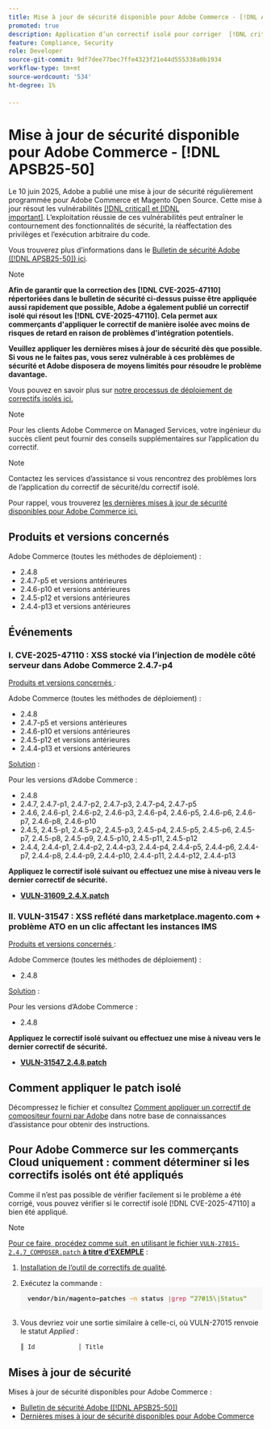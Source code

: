 ```yaml
---
title: Mise à jour de sécurité disponible pour Adobe Commerce - [!DNL APSB25-50]
promoted: true
description: Application d’un correctif isolé pour corriger  [!DNL critical and important vulnerabilities] ’Adobe Commerce 2.4.8, 2.4.7-p5, 2.4.6-p10, 2.4.5-p12, 2.4.4-p13 et les versions antérieures.
feature: Compliance, Security
role: Developer
source-git-commit: 9df7dee77bec7ffe4323f21e44d555338a0b1934
workflow-type: tm+mt
source-wordcount: '534'
ht-degree: 1%

---
```


# Mise à jour de sécurité disponible pour Adobe Commerce - [!DNL APSB25-50]

Le 10 juin 2025, Adobe a publié une mise à jour de sécurité régulièrement programmée pour Adobe Commerce et Magento Open Source. Cette mise à jour résout les vulnérabilités [[!DNL critical] et [!DNL important]](https://helpx.adobe.com/fr/security/severity-ratings.html). L’exploitation réussie de ces vulnérabilités peut entraîner le contournement des fonctionnalités de sécurité, la réaffectation des privilèges et l’exécution arbitraire du code.

Vous trouverez plus d’informations dans le [Bulletin de sécurité Adobe ([!DNL APSB25-50]) ici](https://helpx.adobe.com/security/products/magento/apsb25-50.html).

>[!NOTE]
>
>**Afin de garantir que la correction des [!DNL CVE-2025-47110] répertoriées dans le bulletin de sécurité ci-dessus puisse être appliquée aussi rapidement que possible, Adobe a également publié un correctif isolé qui résout les [!DNL CVE-2025-47110]. Cela permet aux commerçants d&#39;appliquer le correctif de manière isolée avec moins de risques de retard en raison de problèmes d&#39;intégration potentiels.**

**Veuillez appliquer les dernières mises à jour de sécurité dès que possible. Si vous ne le faites pas, vous serez vulnérable à ces problèmes de sécurité et Adobe disposera de moyens limités pour résoudre le problème davantage.**

Vous pouvez en savoir plus sur [notre processus de déploiement de correctifs isolés ici.](https://business.adobe.com/blog/introducing-enhanced-security-patch-deployment-and-communications-in-adobe-commerce)

>[!NOTE]
>
>Pour les clients Adobe Commerce on Managed Services, votre ingénieur du succès client peut fournir des conseils supplémentaires sur l’application du correctif.

>[!NOTE]
>
>Contactez les services d’assistance si vous rencontrez des problèmes lors de l’application du correctif de sécurité/du correctif isolé.

Pour rappel, vous trouverez [les dernières mises à jour de sécurité disponibles pour Adobe Commerce ici.](https://helpx.adobe.com/fr/security/products/magento.html)

## Produits et versions concernés

Adobe Commerce (toutes les méthodes de déploiement) :

* 2.4.8
* 2.4.7-p5 et versions antérieures
* 2.4.6-p10 et versions antérieures
* 2.4.5-p12 et versions antérieures
* 2.4.4-p13 et versions antérieures

## Événements

### I. CVE-2025-47110 : XSS stocké via l’injection de modèle côté serveur dans Adobe Commerce 2.4.7-p4

<u>Produits et versions concernés </u> :

Adobe Commerce (toutes les méthodes de déploiement) :

* 2.4.8
* 2.4.7-p5 et versions antérieures
* 2.4.6-p10 et versions antérieures
* 2.4.5-p12 et versions antérieures
* 2.4.4-p13 et versions antérieures

<u>Solution</u> :

Pour les versions d’Adobe Commerce :

* 2.4.8
* 2.4.7, 2.4.7-p1, 2.4.7-p2, 2.4.7-p3, 2.4.7-p4, 2.4.7-p5
* 2.4.6, 2.4.6-p1, 2.4.6-p2, 2.4.6-p3, 2.4.6-p4, 2.4.6-p5, 2.4.6-p6, 2.4.6-p7, 2.4.6-p8, 2.4.6-p10
* 2.4.5, 2.4.5-p1, 2.4.5-p2, 2.4.5-p3, 2.4.5-p4, 2.4.5-p5, 2.4.5-p6, 2.4.5-p7, 2.4.5-p8, 2.4.5-p9, 2.4.5-p10, 2.4.5-p11, 2.4.5-p12
* 2.4.4, 2.4.4-p1, 2.4.4-p2, 2.4.4-p3, 2.4.4-p4, 2.4.4-p5, 2.4.4-p6, 2.4.4-p7, 2.4.4-p8, 2.4.4-p9, 2.4.4-p10, 2.4.4-p11, 2.4.4-p12, 2.4.4-p13

**Appliquez le correctif isolé suivant ou effectuez une mise à niveau vers le dernier correctif de sécurité.**

* **[VULN-31609_2.4.X.patch](assets/VULN-31609_2.4.X_patch.zip)**

### II. VULN-31547 : XSS reflété dans marketplace.magento.com + problème ATO en un clic affectant les instances IMS

<u>Produits et versions concernés </u> :

Adobe Commerce (toutes les méthodes de déploiement) :

* 2.4.8

<u>Solution</u> :

Pour les versions d’Adobe Commerce :

* 2.4.8

**Appliquez le correctif isolé suivant ou effectuez une mise à niveau vers le dernier correctif de sécurité.**

* **[VULN-31547_2.4.8.patch](assets/VULN-31547_2.4.8_patch.zip)**

## Comment appliquer le patch isolé

Décompressez le fichier et consultez [Comment appliquer un correctif de compositeur fourni par Adobe](https://experienceleague.adobe.com/docs/commerce-knowledge-base/kb/how-to/how-to-apply-a-composer-patch-provided-by-magento.html?lang=fr) dans notre base de connaissances d’assistance pour obtenir des instructions.

## Pour Adobe Commerce sur les commerçants Cloud uniquement : comment déterminer si les correctifs isolés ont été appliqués

Comme il n’est pas possible de vérifier facilement si le problème a été corrigé, vous pouvez vérifier si le correctif isolé [!DNL CVE-2025-47110] a bien été appliqué.

>[!NOTE]
>
><u>Pour ce faire, procédez comme suit, en utilisant le fichier `VULN-27015-2.4.7_COMPOSER.patch` **à titre d’EXEMPLE**</u> :

1. [Installation de l’outil de correctifs de qualité](https://experienceleague.adobe.com/docs/commerce-operations/tools/quality-patches-tool/usage.html?lang=fr).
1. Exécutez la commande : <br>
   ![cve-2024-34102-tell-if-patch-applied-code](assets/cve-2024-34102-tell-if-patch-applied-code.png)
1. Vous devriez voir une sortie similaire à celle-ci, où VULN-27015 renvoie le statut *Applied* :

   ```bash
   ║ Id            │ Title                                                        │ Category        │ Origin                 │ Status      │ Details                                          ║ ║ N/A           │ ../m2-hotfixes/VULN-27015-2.4.7_COMPOSER_patch.patch      │ Other           │ Local                  │ Applied     │ Patch type: Custom                                
   ```

<!-- For Step 2:
     ```bash
    vendor/bin/magento-patches -n status |grep "27015\|Status"
     ```
-->

## Mises à jour de sécurité

Mises à jour de sécurité disponibles pour Adobe Commerce :

* [Bulletin de sécurité Adobe ([!DNL APSB25-50])](https://helpx.adobe.com/security/products/magento/apsb25-50.html)
* [Dernières mises à jour de sécurité disponibles pour Adobe Commerce](https://helpx.adobe.com/fr/security/products/magento.html)
